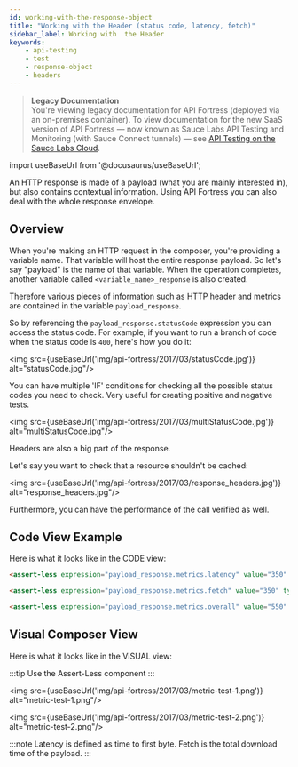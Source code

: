 ```yaml
---
id: working-with-the-response-object
title: "Working with the Header (status code, latency, fetch)"
sidebar_label: Working with  the Header
keywords:
    - api-testing
    - test
    - response-object
    - headers
---
```


<head>
  <meta name="robots" content="noindex" />
</head>

>**Legacy Documentation**<br/>You're viewing legacy documentation for API Fortress (deployed via an on-premises container). To view documentation for the new SaaS version of API Fortress &#8212; now known as Sauce Labs API Testing and Monitoring (with Sauce Connect tunnels) &#8212; see [API Testing on the Sauce Labs Cloud](/api-testing/).

import useBaseUrl from '@docusaurus/useBaseUrl';

An HTTP response is made of a payload (what you are mainly interested in), but also contains contextual information. Using API Fortress you can also deal with the whole response envelope.

## Overview

When you're making an HTTP request in the composer, you're providing a variable name. That variable will host the entire response payload. So let's say "payload" is the name of that variable. When the operation completes, another variable called `<variable_name>_response` is also created.

Therefore various pieces of information such as HTTP header and metrics are contained in the variable `payload_response`.

So by referencing the `payload_response.statusCode` expression you can access the status code. For example, if you want to run a branch of code when the status code is `400`, here's how you do it:

<img src={useBaseUrl('img/api-fortress/2017/03/statusCode.jpg')} alt="statusCode.jpg"/>

You can have multiple 'IF' conditions for checking all the possible status codes you need to check. Very useful for creating positive and negative tests.

<img src={useBaseUrl('img/api-fortress/2017/03/multiStatusCode.jpg')} alt="multiStatusCode.jpg"/>

Headers are also a big part of the response.

Let's say you want to check that a resource shouldn't be cached:

<img src={useBaseUrl('img/api-fortress/2017/03/response_headers.jpg')} alt="response_headers.jpg"/>

Furthermore, you can have the performance of the call verified as well.

## Code View Example

Here is what it looks like in the CODE view:

```html
<assert-less expression="payload_response.metrics.latency" value="350" type="integer"/>

<assert-less expression="payload_response.metrics.fetch" value="350" type="integer"/>

<assert-less expression="payload_response.metrics.overall" value="550" type="integer"/>
```

## Visual Composer View
Here is what it looks like in the VISUAL view:

:::tip
Use the Assert-Less component
:::

<img src={useBaseUrl('img/api-fortress/2017/03/metric-test-1.png')} alt="metric-test-1.png"/>

<img src={useBaseUrl('img/api-fortress/2017/03/metric-test-2.png')} alt="metric-test-2.png"/>

:::note
Latency is defined as time to first byte. Fetch is the total download time of the payload.
:::
